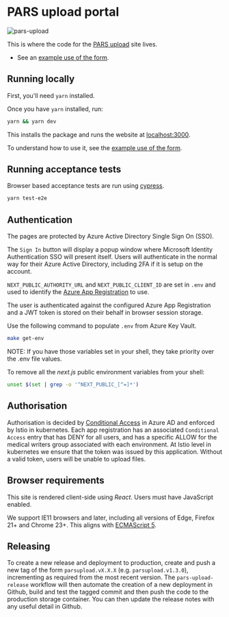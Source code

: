 # PARS upload portal

![pars-upload](https://github.com/MHRA/products/workflows/pars-upload-master/badge.svg)

This is where the code for the [PARS upload](https://pars.mhra.gov.uk) site lives.

- See an [example use of the form][example doc].

## Running locally

First, you'll need `yarn` installed.

Once you have `yarn` installed, run:

```sh
yarn && yarn dev
```

This installs the package and runs the website at [localhost:3000](http://localhost:3000).

To understand how to use it, see the [example use of the form][example doc].

[example doc]: ./docs/example.md

## Running acceptance tests

Browser based acceptance tests are run using [cypress](https://www.cypress.io).

```sh
yarn test-e2e
```

## Authentication

The pages are protected by Azure Active Directory Single Sign On (SSO).

The `Sign In` button will display a popup window where Microsoft Identity Authentication SSO will present itself.
Users will authenticate in the normal way for their Azure Active Directory, including 2FA if it is setup on the account.

`NEXT_PUBLIC_AUTHORITY_URL` and `NEXT_PUBLIC_CLIENT_ID` are set in `.env` and used to identify the [Azure App Registration](https://docs.microsoft.com/en-us/azure/active-directory/develop/msal-client-application-configuration) to use.

The user is authenticated against the configured Azure App Registration and a JWT token is stored on their behalf in browser session storage.

Use the following command to populate `.env` from Azure Key Vault.

```sh
make get-env
```

NOTE: If you have those variables set in your shell, they take priority over the .env file values.

To remove all the _next.js_ public environment variables from your shell:

```sh
unset $(set | grep -o '^NEXT_PUBLIC_[^=]*')
```

## Authorisation

Authorisation is decided by [Conditional Access](https://docs.microsoft.com/en-us/azure/active-directory/conditional-access/overview) in Azure AD and enforced by Istio in kubernetes. Each app registration has an associated `Conditional Access` entry that has DENY for all users, and has a specific ALLOW for the medical writers group associated with each environment. At Istio level in kubernetes we ensure that the token was issued by this application. Without a valid token, users will be unable to upload files.

## Browser requirements

This site is rendered client-side using _React_. Users must have JavaScript enabled.

We support IE11 browsers and later, including all versions of Edge, Firefox 21+ and Chrome 23+. This aligns with [ECMAScript 5][caniuse es5].

[caniuse es5]: https://caniuse.com/#feat=es5

## Releasing

To create a new release and deployment to production, create and push a new tag of the form `parsupload.vX.X.X` (e.g. `parsupload.v1.3.0`), incrementing as required from the most recent version. The `pars-upload-release` workflow will then automate the creation of a new deployment in Github, build and test the tagged commit and then push the code to the production storage container. You can then update the release notes with any useful detail in Github.
